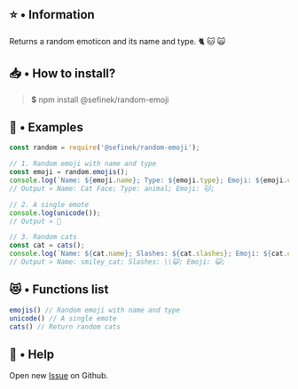 ## ⭐ • Information
Returns a random emoticon and its name and type. 🐈 🐱 🙀

## 📥 • How to install?
> **$** npm install @sefinek/random-emoji

## 📝 • Examples
```js
const random = require('@sefinek/random-emoji');

// 1. Random emoji with name and type
const emoji = random.emojis();
console.log(`Name: ${emoji.name}; Type: ${emoji.type}; Emoji: ${emoji.content};`);
// Output » Name: Cat Face; Type: animal; Emoji: 🐱;

// 2. A single emote
console.log(unicode());
// Output » 🥰

// 3. Random cats
const cat = cats();
console.log(`Name: ${cat.name}; Slashes: ${cat.slashes}; Emoji: ${cat.content};`);
// Output » Name: smiley_cat; Slashes: \\😺; Emoji: 😺;
```

## 😻 • Functions list
```js
emojis() // Random emoji with name and type
unicode() // A single emote
cats() // Return random cats
```

## 🤝 • Help
Open new <a href="https://github.com/sefinek24/random-emoji/issues/new/choose" target="_blank">Issue</a> on Github.